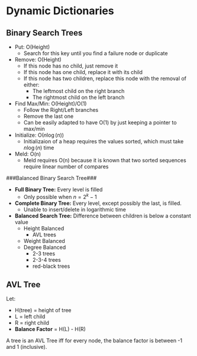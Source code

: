 Dynamic Dictionaries
====================

Binary Search Trees
------------------

* Put: O(Height)
	* Search for this key until you find a failure node or duplicate
* Remove: O(Height)
	* If this node has no child, just remove it
	* If this node has one child, replace it with its child
	* If this node has two children, replace this node with the removal of either:
		* The leftmost child on the right branch
		* The rightmost child on the left branch
* Find Max/Min: O(Height)/O(1)
	* Follow the Right/Left branches
	* Remove the last one
	* Can be easily adapted to have O(1) by just keeping a pointer to max/min
* Initialize: O($n\log(n)$)
	* Initializaion of a heap requires the values sorted, which must take $n\log(n)$ time
* Meld: O(n)
	* Meld requires O(n) because it is known that two sorted sequences require linear number of compares

###Balanced Binary Search Tree###

* **Full Binary Tree:** Every level is filled
	* Only possible when $n=2^k-1$
* **Complete Binary Tree:** Every level, except possibly the last, is filled. 
	* Unable to insert/delete in logarithmic time
* **Balanced Search Tree:** Difference between children is below a constant value
	* Height Balanced
		* AVL trees
	* Weight Balanced
	* Degree Balanced
		* 2-3 trees
		* 2-3-4 trees
		* red-black trees

AVL Tree
--------

Let:

* H(tree) = height of tree
* L = left child
* R = right child
* **Balance Factor** = H(L) - H(R)

A tree is an AVL Tree iff for every node, the balance factor is between -1 and 1 (inclusive).



